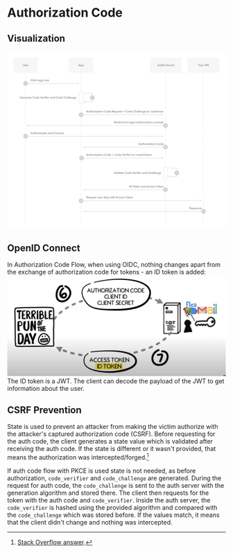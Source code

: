 # Authorization Code

## Visualization

![authorization code flow visualization](/assets/auth-code.png)

## OpenID Connect

In Authorization Code Flow, when using OIDC, nothing changes apart from the exchange of authorization code for tokens - an ID token is added:  
![authorization code flow oidc visualization](/assets/auth-code-oidc.png)  
The ID token is a JWT. The client can decode the payload of the JWT to get information about the user.

## CSRF Prevention

State is used to prevent an attacker from making the victim authorize with the attacker's captured authorization code (CSRF). Before requesting for the auth code, the client generates a state value which is validated after receiving the auth code. If the state is different or it wasn't provided, that means the authorization was intercepted/forged.[^1]

[^1]: [Stack Overflow answer](https://stackoverflow.com/a/35988614).

If auth code flow with PKCE is used state is not needed, as before authorization, `code_verifier` and `code_challenge` are generated. During the request for auth code, the `code_challenge` is sent to the auth server with the generation algorithm and stored there. The client then requests for the token with the auth code and `code_verifier`. Inside the auth server, the `code_verifier` is hashed using the provided algorithm and compared with the `code_challenge` which was stored before. If the values match, it means that the client didn't change and nothing was intercepted.